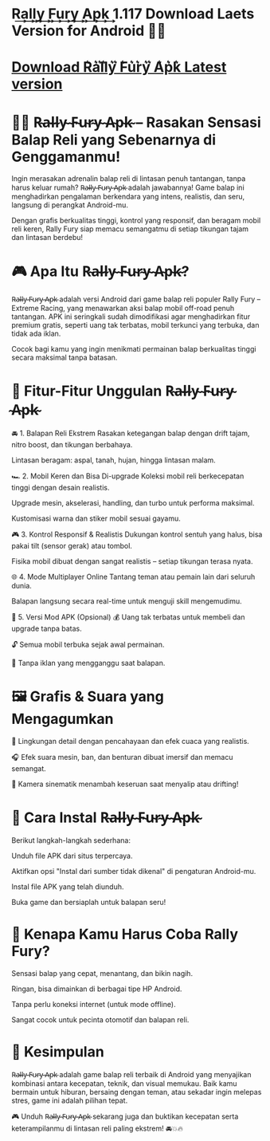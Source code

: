 # R͢a͢l͢l͢y͢ ͢F͢u͢r͢y͢ ͢A͢p͢k͢ 1.117 Download Laets Version for Android 📲📲 

# [Download R͛a͛l͛l͛y͛ ͛F͛u͛r͛y͛ ͛A͛p͛k͛ Latest version](https://modhello.net/)

# 🚗💨 R̴a̴l̴l̴y̴ ̴F̴u̴r̴y̴ ̴A̴p̴k̴ – Rasakan Sensasi Balap Reli yang Sebenarnya di Genggamanmu!
Ingin merasakan adrenalin balap reli di lintasan penuh tantangan, tanpa harus keluar rumah? R̴a̴l̴l̴y̴ ̴F̴u̴r̴y̴ ̴A̴p̴k̴ adalah jawabannya! Game balap ini menghadirkan pengalaman berkendara yang intens, realistis, dan seru, langsung di perangkat Android-mu.

Dengan grafis berkualitas tinggi, kontrol yang responsif, dan beragam mobil reli keren, Rally Fury siap memacu semangatmu di setiap tikungan tajam dan lintasan berdebu!

# 🎮 Apa Itu R̴a̴l̴l̴y̴ ̴F̴u̴r̴y̴ ̴A̴p̴k̴?
R̴a̴l̴l̴y̴ ̴F̴u̴r̴y̴ ̴A̴p̴k̴ adalah versi Android dari game balap reli populer Rally Fury – Extreme Racing, yang menawarkan aksi balap mobil off-road penuh tantangan. APK ini seringkali sudah dimodifikasi agar menghadirkan fitur premium gratis, seperti uang tak terbatas, mobil terkunci yang terbuka, dan tidak ada iklan.

Cocok bagi kamu yang ingin menikmati permainan balap berkualitas tinggi secara maksimal tanpa batasan.

# 🌟 Fitur-Fitur Unggulan R̴a̴l̴l̴y̴ ̴F̴u̴r̴y̴ ̴A̴p̴k̴
🚘 1. Balapan Reli Ekstrem
Rasakan ketegangan balap dengan drift tajam, nitro boost, dan tikungan berbahaya.

Lintasan beragam: aspal, tanah, hujan, hingga lintasan malam.

🏎️ 2. Mobil Keren dan Bisa Di-upgrade
Koleksi mobil reli berkecepatan tinggi dengan desain realistis.

Upgrade mesin, akselerasi, handling, dan turbo untuk performa maksimal.

Kustomisasi warna dan stiker mobil sesuai gayamu.

🎮 3. Kontrol Responsif & Realistis
Dukungan kontrol sentuh yang halus, bisa pakai tilt (sensor gerak) atau tombol.

Fisika mobil dibuat dengan sangat realistis – setiap tikungan terasa nyata.

🌐 4. Mode Multiplayer Online
Tantang teman atau pemain lain dari seluruh dunia.

Balapan langsung secara real-time untuk menguji skill mengemudimu.

💸 5. Versi Mod APK (Opsional)
💰 Uang tak terbatas untuk membeli dan upgrade tanpa batas.

🔓 Semua mobil terbuka sejak awal permainan.

🚫 Tanpa iklan yang mengganggu saat balapan.

# 🖼️ Grafis & Suara yang Mengagumkan
🌄 Lingkungan detail dengan pencahayaan dan efek cuaca yang realistis.

🎧 Efek suara mesin, ban, dan benturan dibuat imersif dan memacu semangat.

🎥 Kamera sinematik menambah keseruan saat menyalip atau drifting!

# 📲 Cara Instal R̴a̴l̴l̴y̴ ̴F̴u̴r̴y̴ ̴A̴p̴k̴
Berikut langkah-langkah sederhana:

Unduh file APK dari situs terpercaya.

Aktifkan opsi "Instal dari sumber tidak dikenal" di pengaturan Android-mu.

Instal file APK yang telah diunduh.

Buka game dan bersiaplah untuk balapan seru!

# 🏁 Kenapa Kamu Harus Coba Rally Fury?
Sensasi balap yang cepat, menantang, dan bikin nagih.

Ringan, bisa dimainkan di berbagai tipe HP Android.

Tanpa perlu koneksi internet (untuk mode offline).

Sangat cocok untuk pecinta otomotif dan balapan reli.

# 📝 Kesimpulan
R̴a̴l̴l̴y̴ ̴F̴u̴r̴y̴ ̴A̴p̴k̴ adalah game balap reli terbaik di Android yang menyajikan kombinasi antara kecepatan, teknik, dan visual memukau. Baik kamu bermain untuk hiburan, bersaing dengan teman, atau sekadar ingin melepas stres, game ini adalah pilihan tepat.

🎮 Unduh R̴a̴l̴l̴y̴ ̴F̴u̴r̴y̴ ̴A̴p̴k̴ sekarang juga dan buktikan kecepatan serta keterampilanmu di lintasan reli paling ekstrem! 🚘💥🔥
